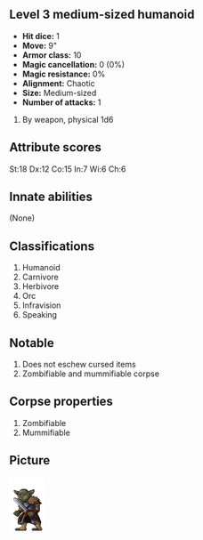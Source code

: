 ## Level 3 medium-sized humanoid

- **Hit dice:** 1
- **Move:** 9"
- **Armor class:** 10
- **Magic cancellation:** 0 (0%)
- **Magic resistance:** 0%
- **Alignment:** Chaotic
- **Size:** Medium-sized
- **Number of attacks:** 1
1. By weapon, physical 1d6

## Attribute scores

St:18 Dx:12 Co:15 In:7 Wi:6 Ch:6

## Innate abilities

(None)

## Classifications

1. Humanoid
2. Carnivore
3. Herbivore
4. Orc
5. Infravision
6. Speaking

## Notable

1. Does not eschew cursed items
2. Zombifiable and mummifiable corpse

## Corpse properties

1. Zombifiable
2. Mummifiable

## Picture

![Hobgoblin](https://github.com/hyvanmielenpelit/GnollHackTileSet/blob/main/Monsters/hobgoblin/hobgoblin.png?raw=true)
